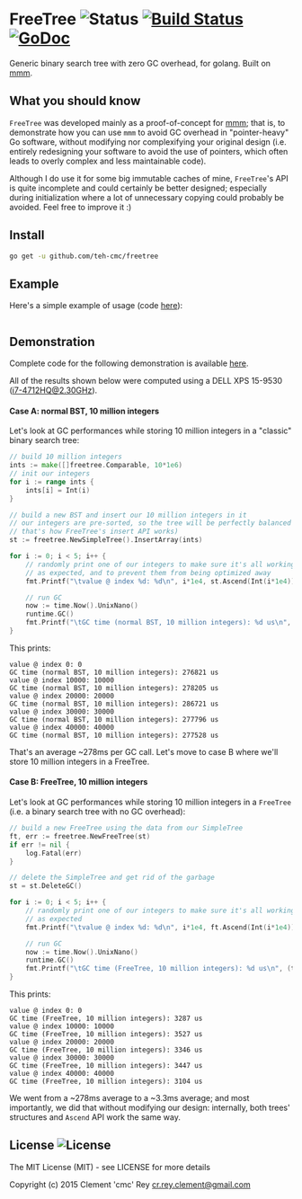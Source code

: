 # FreeTree ![Status](https://img.shields.io/badge/status-stable-green.svg?style=plastic) [![Build Status](http://img.shields.io/travis/teh-cmc/freetree.svg?style=plastic)](https://travis-ci.org/teh-cmc/freetree) [![GoDoc](http://img.shields.io/badge/go-documentation-blue.svg?style=plastic)](http://godoc.org/github.com/teh-cmc/freetree)

Generic binary search tree with zero GC overhead, for golang. Built on [mmm](https://github.com/teh-cmc/mmm).

## What you should know

`FreeTree` was developed mainly as a proof-of-concept for [mmm](https://github.com/teh-cmc/mmm); that is, to demonstrate how you can use `mmm` to avoid GC overhead in "pointer-heavy" Go software, without modifying nor complexifying your original design (i.e. entirely redesigning your software to avoid the use of pointers, which often leads to overly complex and less maintainable code).

Although I do use it for some big immutable caches of mine, `FreeTree`'s API is quite incomplete and could certainly be better designed; especially during initialization where a lot of unnecessary copying could probably be avoided.
Feel free to improve it :)

## Install

```bash
go get -u github.com/teh-cmc/freetree
```

## Example

Here's a simple example of usage (code [here](examples/simple.go)):

```Go
```

## Demonstration

Complete code for the following demonstration is available [here](experiment/experiment.go).

All of the results shown below were computed using a DELL XPS 15-9530 (i7-4712HQ@2.30GHz).

#### Case A: normal BST, 10 million integers

Let's look at GC performances while storing 10 million integers in a "classic" binary search tree:

```Go
// build 10 million integers
ints := make([]freetree.Comparable, 10*1e6)
// init our integers
for i := range ints {
	ints[i] = Int(i)
}

// build a new BST and insert our 10 million integers in it
// our integers are pre-sorted, so the tree will be perfectly balanced (because
// that's how FreeTree's insert API works)
st := freetree.NewSimpleTree().InsertArray(ints)

for i := 0; i < 5; i++ {
	// randomly print one of our integers to make sure it's all working
	// as expected, and to prevent them from being optimized away
	fmt.Printf("\tvalue @ index %d: %d\n", i*1e4, st.Ascend(Int(i*1e4)))

	// run GC
	now := time.Now().UnixNano()
	runtime.GC()
	fmt.Printf("\tGC time (normal BST, 10 million integers): %d us\n", (time.Now().UnixNano()-now)/1e3)
}
```

This prints:

```
value @ index 0: 0
GC time (normal BST, 10 million integers): 276821 us
value @ index 10000: 10000
GC time (normal BST, 10 million integers): 278205 us
value @ index 20000: 20000
GC time (normal BST, 10 million integers): 286721 us
value @ index 30000: 30000
GC time (normal BST, 10 million integers): 277796 us
value @ index 40000: 40000
GC time (normal BST, 10 million integers): 277528 us
```

That's an average ~278ms per GC call.
Let's move to case B where we'll store 10 million integers in a FreeTree.

#### Case B: FreeTree, 10 million integers

Let's look at GC performances while storing 10 million integers in a `FreeTree` (i.e. a binary search tree with no GC overhead):

```Go
// build a new FreeTree using the data from our SimpleTree
ft, err := freetree.NewFreeTree(st)
if err != nil {
	log.Fatal(err)
}

// delete the SimpleTree and get rid of the garbage
st = st.DeleteGC()

for i := 0; i < 5; i++ {
	// randomly print one of our integers to make sure it's all working
	// as expected
	fmt.Printf("\tvalue @ index %d: %d\n", i*1e4, ft.Ascend(Int(i*1e4)))

	// run GC
	now := time.Now().UnixNano()
	runtime.GC()
	fmt.Printf("\tGC time (FreeTree, 10 million integers): %d us\n", (time.Now().UnixNano()-now)/1e3)
}
```

This prints:

```
value @ index 0: 0
GC time (FreeTree, 10 million integers): 3287 us
value @ index 10000: 10000
GC time (FreeTree, 10 million integers): 3527 us
value @ index 20000: 20000
GC time (FreeTree, 10 million integers): 3346 us
value @ index 30000: 30000
GC time (FreeTree, 10 million integers): 3447 us
value @ index 40000: 40000
GC time (FreeTree, 10 million integers): 3104 us
```

We went from a ~278ms average to a ~3.3ms average; and most importantly, we did that without modifying our design: internally, both trees' structures and `Ascend` API work the same way.


## License ![License](https://img.shields.io/badge/license-MIT-blue.svg?style=plastic)

The MIT License (MIT) - see LICENSE for more details

Copyright (c) 2015	Clement 'cmc' Rey	<cr.rey.clement@gmail.com>
